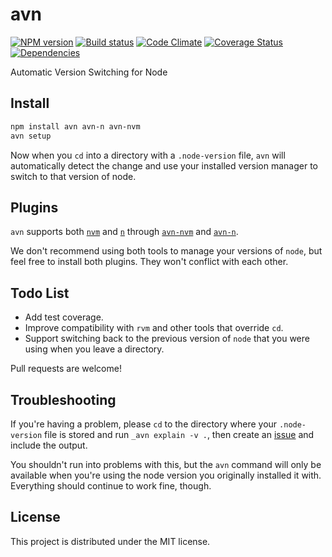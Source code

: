 # avn

[![NPM version][npm-image]][npm-url] [![Build status][travis-image]][travis-url] [![Code Climate][codeclimate-image]][codeclimate-url] [![Coverage Status][coverage-image]][coverage-url] [![Dependencies][david-image]][david-url]

Automatic Version Switching for Node

## Install

``` bash
npm install avn avn-n avn-nvm
avn setup
```

Now when you `cd` into a directory with a `.node-version` file, `avn` will
automatically detect the change and use your installed version manager to
switch to that version of node.


## Plugins

`avn` supports both [`nvm`][nvm] and [`n`][n] through [`avn-nvm`][avn-nvm] and
[`avn-n`][avn-n].

We don't recommend using both tools to manage your versions of `node`, but feel
free to install both plugins. They won't conflict with each other.


## Todo List

 * Add test coverage.
 * Improve compatibility with `rvm` and other tools that override `cd`.
 * Support switching back to the previous version of `node` that you were using
   when you leave a directory.

Pull requests are welcome!


## Troubleshooting

If you're having a problem, please `cd` to the directory where your
`.node-version` file is stored and run `_avn explain -v .`, then create an
[issue][issues] and include the output.

You shouldn't run into problems with this, but the `avn` command will only be
available when you're using the node version you originally installed it with.
Everything should continue to work fine, though.


## License

This project is distributed under the MIT license.


[travis-url]: http://travis-ci.org/wbyoung/avn
[travis-image]: https://secure.travis-ci.org/wbyoung/avn.png?branch=master
[npm-url]: https://npmjs.org/package/avn
[npm-image]: https://badge.fury.io/js/avn.png
[codeclimate-image]: https://codeclimate.com/github/wbyoung/avn.png
[codeclimate-url]: https://codeclimate.com/github/wbyoung/avn
[coverage-image]: https://coveralls.io/repos/wbyoung/avn/badge.png
[coverage-url]: https://coveralls.io/r/wbyoung/avn
[david-image]: https://david-dm.org/wbyoung/avn.png?theme=shields.io
[david-url]: https://david-dm.org/wbyoung/avn

[issues]: https://github.com/wbyoung/avn/issues
[n]: https://github.com/visionmedia/n
[nvm]: https://github.com/creationix/nvm
[avn-nvm]: https://github.com/wbyoung/avn-nvm
[avn-n]: https://github.com/wbyoung/avn-n
